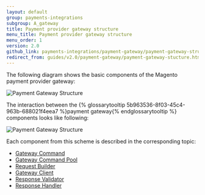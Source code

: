 ```yaml
---
layout: default
group: payments-integrations
subgroup: A_gateway
title: Payment provider gateway structure
menu_title: Payment provider gateway structure
menu_order: 1
version: 2.0
github_link: payments-integrations/payment-gateway/payment-gateway-structure.md
redirect_from: guides/v2.0/payment-gateway/payment-gateway-stucture.html
---
```


The following diagram shows the basic components of the Magento payment provider gateway:

![Payment Gateway Structure]({{site.baseurl}}/common/images/payments-integrations/pg_structure.png)

The interaction between the {% glossarytooltip 5b963536-8f03-45c4-963b-688021f4eea7 %}payment gateway{% endglossarytooltip %} components looks like following:

![Payment Gateway Structure]({{site.baseurl}}/common/images/pg_internal_flow.png)

Each component from this scheme is described in the corresponding topic:

* [Gateway Command]({{page.baseurl}}/payments-integrations/payment-gateway/gateway-command.html)
* [Gateway Command Pool]({{page.baseurl}}/payments-integrations/payment-gateway/command-pool.html)
* [Request Builder]({{page.baseurl}}/payments-integrations/payment-gateway/request-builder.html)
* [Gateway Client]({{page.baseurl}}/payments-integrations/payment-gateway/gateway-client.html)
* [Response Validator]({{page.baseurl}}/payments-integrations/payment-gateway/response-validator.html)
* [Response Handler]({{page.baseurl}}/payments-integrations/payment-gateway/response-handler.html)




